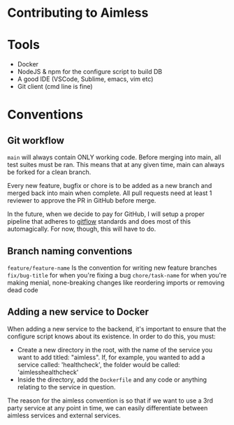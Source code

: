 # Contributing to Aimless

# Tools
 - Docker 
 - NodeJS & npm for the configure script to build DB 
 - A good IDE (VSCode, Sublime, emacs, vim etc)
 - Git client (cmd line is fine)


# Conventions
## Git workflow

`main` will always contain ONLY working code. Before merging into main, all test suites must be ran. This means that 
at any given time, main can always be forked for a clean branch. 

Every new feature, bugfix or chore is to be added as a new branch and merged back into main when complete. All pull 
requests need at least 1 reviewer to approve the PR in GitHub before merge.

In the future, when we decide to pay for GitHub, I will setup a proper pipeline that adheres to [gitflow](https://www.atlassian.com/git/tutorials/comparing-workflows/gitflow-workflow)
standards and does most of this automagically. For now, though, this will have to do.


## Branch naming conventions

`feature/feature-name` Is the convention for writing new feature branches
`fix/bug-title` for when you're fixing a bug
`chore/task-name` for when you're making menial, none-breaking changes like reordering imports or removing dead code


## Adding a new service to Docker

When adding a new service to the backend, it's important to ensure that the configure script knows about its existence.
In order to do this, you must:
 - Create a new directory in the root, with the name of the service you want to add titled: "aimless<servicename>". If, for
   example, you wanted to add a service called: 'healthcheck', the folder would be called: 'aimlesshealthcheck'
 - Inside the directory, add the `Dockerfile` and any code or anything relating to the service in question.

The reason for the aimless<servicename> convention is so that if we want to use a 3rd party service at any point in time,
we can easily differentiate between aimless services and external services.


